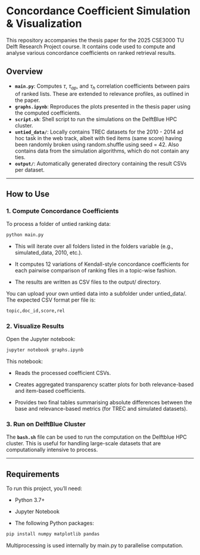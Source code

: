 # Concordance Coefficient Simulation & Visualization

This repository accompanies the thesis paper for the 2025 CSE3000 TU Delft Research Project course. It contains code used to compute and analyse various concordance coefficients on ranked retrieval results.

## Overview

- **`main.py`**: Computes $\tau$, $\tau_{ap}$, and $\tau_h$ correlation coefficients between pairs of ranked lists. These are extended to relevance profiles, as outlined in the paper.
- **`graphs.ipynb`**: Reproduces the plots presented in the thesis paper using the computed coefficients.
- **`script.sh`**: Shell script to run the simulations on the DelftBlue HPC cluster. 
- **`untied_data/`**: Locally contains TREC datasets for the 2010 - 2014 ad hoc task in the web track, albeit with tied items (same score) having been randomly broken using random.shuffle using seed = 42. Also contains data from the simulation algorithms, which do not contain any ties.
- **`output/`**: Automatically generated directory containing the result CSVs per dataset.

---

## How to Use

### 1. Compute Concordance Coefficients

To process a folder of untied ranking data:

```bash
python main.py
```

 - This will iterate over all folders listed in the folders variable (e.g., simulated_data, 2010, etc.).

 - It computes 12 variations of Kendall-style concordance coefficients for each pairwise comparison of ranking files in a topic-wise fashion.

 - The results are written as CSV files to the output/ directory.

You can upload your own untied data into a subfolder under untied_data/. The expected CSV format per file is:
```bash
topic,doc_id,score,rel
```
### 2. Visualize Results
Open the Jupyter notebook:

```bash
jupyter notebook graphs.ipynb
```

This notebook:

 - Reads the processed coefficient CSVs.

 - Creates aggregated transparency scatter plots for both relevance-based and item-based coefficients.

 - Provides two final tables summarising absolute differences between the base and relevance-based metrics (for TREC and simulated datasets).

### 3. Run on DelftBlue Cluster
The **`bash.sh`** file can be used to run the computation on the Delftblue HPC cluster. This is useful for handling large-scale datasets that are computationally intensive to process.

---

## Requirements
To run this project, you’ll need:

 - Python 3.7+

 - Jupyter Notebook

 - The following Python packages:

```bash
pip install numpy matplotlib pandas
```

Multiprocessing is used internally by main.py to parallelise computation.
